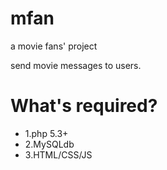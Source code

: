 mfan
====

a movie fans' project

send movie messages to users.

What's required?
=========
* 1.php 5.3+
* 2.MySQLdb
* 3.HTML/CSS/JS
